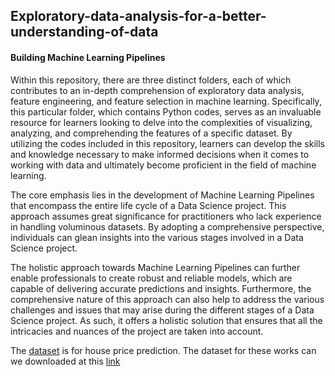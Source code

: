 ## Exploratory-data-analysis-for-a-better-understanding-of-data

#### Building Machine Learning Pipelines

Within this repository, there are three distinct folders, each of which contributes to an in-depth comprehension of exploratory data analysis, feature engineering, and feature selection in machine learning. Specifically, this particular folder, which contains Python codes, serves as an invaluable resource for learners looking to delve into the complexities of visualizing, analyzing, and comprehending the features of a specific dataset. By utilizing the codes included in this repository, learners can develop the skills and knowledge necessary to make informed decisions when it comes to working with data and ultimately become proficient in the field of machine learning.



The core emphasis lies in the development of Machine Learning Pipelines that encompass the entire life cycle of a Data Science project. This approach assumes great significance for practitioners who lack experience in handling voluminous datasets. By adopting a comprehensive perspective, individuals can glean insights into the various stages involved in a Data Science project. 


The holistic approach towards Machine Learning Pipelines can further enable professionals to create robust and reliable models, which are capable of delivering accurate predictions and insights. Furthermore, the comprehensive nature of this approach can also help to address the various challenges and issues that may arise during the different stages of a Data Science project. As such, it offers a holistic solution that ensures that all the intricacies and nuances of the project are taken into account.

The [dataset](https://www.kaggle.com/c/house-prices-advanced-regression-techniques/data) is for house price prediction.
The dataset for these works can we downloaded at this [link](https://www.kaggle.com/c/house-prices-advanced-regression-techniques/data)
